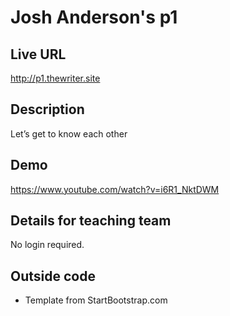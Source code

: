 # Josh Anderson's p1

## Live URL
<http://p1.thewriter.site>

## Description
Let’s get to know each other

## Demo
<https://www.youtube.com/watch?v=i6R1_NktDWM>

## Details for teaching team
No login required.

## Outside code
* Template from StartBootstrap.com